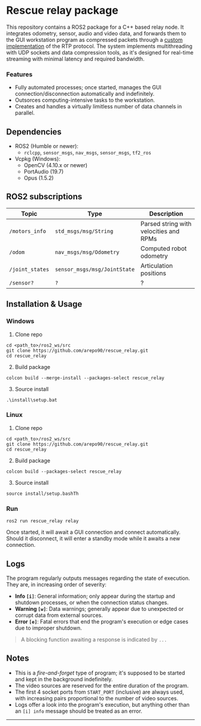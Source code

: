 # Rescue relay package

This repository contains a ROS2 package for a C++ based relay node. It integrates odometry, sensor, audio and video data, and forwards them to the GUI workstation program as compressed packets through a [custom implementation](https://github.com/arepo90/ROTAS) of the RTP protocol. The system implements multithreading with UDP sockets and data compression tools, as it's designed for real-time streaming with minimal latency and required bandwidth.

### Features

- Fully automated processes; once started, manages the GUI connection/disconnection automatically and indefinitely.
- Outsorces computing-intensive tasks to the workstation.
- Creates and handles a virtually limitless number of data channels in parallel.

## Dependencies

- ROS2 (Humble or newer):
  - `rclcpp`, `sensor_msgs`, `nav_msgs`, `sensor_msgs`, `tf2_ros`
- Vcpkg (Windows):
  - OpenCV (4.10.x or newer)
  - PortAudio (19.7)
  - Opus (1.5.2)

## ROS2 subscriptions

| Topic            | Type                          | Description                             |
|------------------|-------------------------------|-----------------------------------------|
| `/motors_info`   | `std_msgs/msg/String`         | Parsed string with velocities and RPMs  |
| `/odom`          | `nav_msgs/msg/Odometry`       | Computed robot odometry                 |
| `/joint_states`  | `sensor_msgs/msg/JointState`  | Articulation positions                  |
| `/sensor?`       | `?`                           | ?                                       |

## Installation & Usage

### Windows

1. Clone repo
```
cd <path_to>/ros2_ws/src
git clone https://github.com/arepo90/rescue_relay.git
cd rescue_relay
```

2. Build package
```
colcon build --merge-install --packages-select rescue_relay
```

3. Source install
```
.\install\setup.bat
```

### Linux

1. Clone repo
```
cd <path_to>/ros2_ws/src
git clone https://github.com/arepo90/rescue_relay.git
cd rescue_relay
```

2. Build package
```
colcon build --packages-select rescue_relay
```

3. Source install
```
source install/setup.bashTh
```

### Run

```
ros2 run rescue_relay relay
```

Once started, it will await a GUI connection and connect automatically. Should it disconnect, it will enter a standby mode while it awaits a new connection.

## Logs

The program regularly outputs messages regarding the state of execution. They are, in increasing order of severity:

- **Info `[i]`**: General information; only appear during the startup and shutdown processes, or when the connection status changes.
- **Warning `[w]`**: Data warnings; generally appear due to unexpected or corrupt data from external sources.
- **Error `[e]`**: Fatal errors that end the program's execution or edge cases due to improper shutdown.

> A blocking function awaiting a response is indicated by `...`

## Notes

- This is a _fire-and-forget_ type of program; it's supposed to be started and kept in the background indefinitely.
- The video sources are reserved for the entire duration of the program.
- The first 4 socket ports from `START_PORT` (inclusive) are always used, with increasing pairs proportional to the number of video sources.
- Logs offer a look into the program's execution, but anything other than an `[i] info` message should be treated as an error.

---
